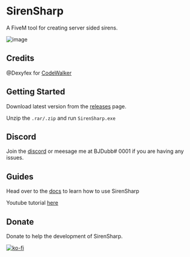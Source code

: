 
# SirenSharp

A FiveM tool for creating server sided sirens.

![image](https://github.com/BJDubb/SirenSharp/assets/47697544/7c4d7d52-226e-486a-971d-5a449bd11e65)



## Credits

@Dexyfex for [CodeWalker](https://github.com/dexyfex/CodeWalker)


## Getting Started

Download latest version from the [releases](https://github.com/BJDubb/SirenSharp/releases/latest) page.

Unzip the `.rar/.zip` and run `SirenSharp.exe`


## Discord

Join the [discord](https://discord.gg/GCMRtBNCXR) or meesage me at BJDubb\# 0001 if you are having any issues.

    
## Guides

Head over to the [docs]([https://github.com/BJDubb/SirenSharp/wiki/Guides](https://docs.sirensharp.dev/overview/what-is-sirensharp)) to learn how to use SirenSharp

Youtube tutorial [here](https://youtu.be/oTv3mVHZAK0)



## Donate

Donate to help the development of SirenSharp.

[![ko-fi](https://ko-fi.com/img/githubbutton_sm.svg)](https://ko-fi.com/T6T0L425H)
